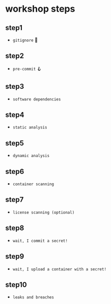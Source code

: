 # workshop steps

## step1
- `gitignore` 🐝

## step2
- `pre-commit` 🪝

## step3
- `software dependencies`

## step4
- `static analysis`

## step5
- `dynamic analysis`

## step6
- `container scanning`

## step7
- `license scanning (optional)`

## step8
- `wait, I commit a secret!`

## step9
- `wait, I upload a container with a secret!`

## step10
- `leaks and breaches`
